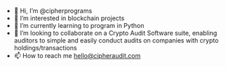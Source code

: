 - 👋 Hi, I’m @cipherprograms
- 👀 I’m interested in blockchain projects
- 🌱 I’m currently learning to program in Python
- 💞️ I’m looking to collaborate on a Crypto Audit Software suite, enabling auditors to simple and easily conduct audits on companies with crypto holdings/transactions
- 📫 How to reach me hello@cipheraudit.com

<!---
cipherprograms/cipherprograms is a ✨ special ✨ repository because its `README.md` (this file) appears on your GitHub profile.
You can click the Preview link to take a look at your changes.
--->
